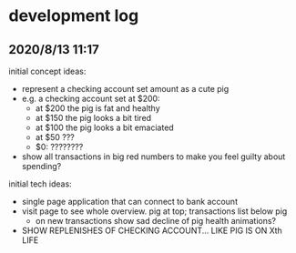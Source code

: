 # development log

## 2020/8/13 11:17
initial concept ideas:

- represent a checking account set amount as a cute pig
- e.g. a checking account set at $200:
	- at $200 the pig is fat and healthy
	- at $150 the pig looks a bit tired
	- at $100 the pig looks a bit emaciated
	- at $50 ???
	- $0: ????????
- show all transactions in big red numbers to make you feel guilty about spending?

initial tech ideas:

- single page application that can connect to bank account
- visit page to see whole overview. pig at top; transactions list below pig
	- on new transactions show sad decline of pig health animations?
- SHOW REPLENISHES OF CHECKING ACCOUNT... LIKE PIG IS ON Xth LIFE